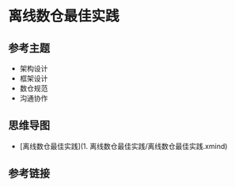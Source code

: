 # 离线数仓最佳实践

## 参考主题

- 架构设计
- 框架设计
- 数仓规范
- 沟通协作

## 思维导图

- [离线数仓最佳实践](1. 离线数仓最佳实践/离线数仓最佳实践.xmind)

## 参考链接

